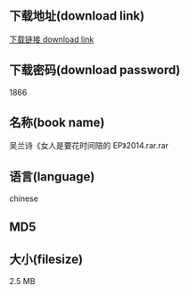 ## 下载地址(download link)
[下载链接 download link](https://tutu365.netlify.app/?s=%E5%90%B4%E5%85%B0%E8%AF%97%E3%80%8A%E5%A5%B3%E4%BA%BA%E6%98%AF%E8%A6%81%E8%8A%B1%E6%97%B6%E9%97%B4%E9%99%AA%E7%9A%84+EP%E3%80%8B2014.rar)

## 下载密码(download password)
1866

## 名称(book name)
吴兰诗《女人是要花时间陪的 EP》2014.rar.rar

## 语言(language)
chinese

## MD5


## 大小(filesize)
2.5 MB
